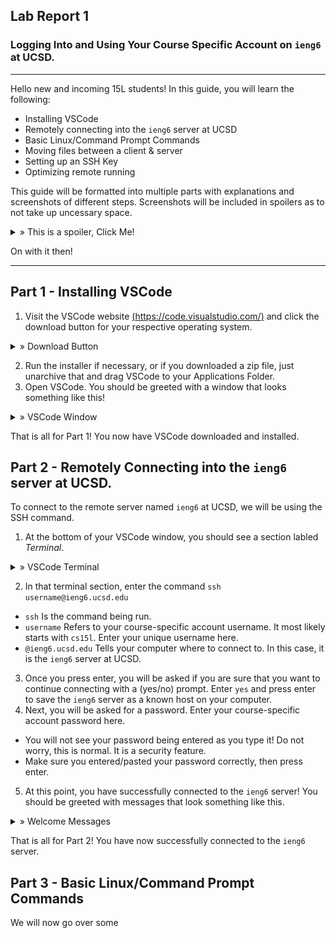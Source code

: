 ## Lab Report 1
### Logging Into and Using Your Course Specific Account on ```ieng6``` at UCSD.
---

Hello new and incoming 15L students! In this guide, you will learn the following:
- Installing VSCode
- Remotely connecting into the ```ieng6``` server at UCSD
- Basic Linux/Command Prompt Commands
- Moving files between a client & server
- Setting up an SSH Key
- Optimizing remote running

This guide will be formatted into multiple parts with explanations and screenshots of different steps. Screenshots will be included in spoilers as to not take up uncessary space. 
<details>
  <summary> » This is a spoiler, Click Me!</summary>
  This is the inside of a spoiler where images will be located!
  </details>

On with it then!

---

## Part 1 - Installing VSCode
1. Visit the VSCode website [(https://code.visualstudio.com/)](https://code.visualstudio.com/) and click the download button for your respective operating system.
<details>
  <summary> » Download Button</summary>
  
  <img src="lab1images/vscodedownloadbutton.png" alt="VSCode Download Button">
  
</details>  

2. Run the installer if necessary, or if you downloaded a zip file, just unarchive that and drag VSCode to your Applications Folder.
3. Open VSCode. You should be greeted with a window that looks something like this!
<details>
  <summary> » VSCode Window</summary>
  
  <img src="lab1images/vscodewindow.png" alt="VSCode Window">
  
  </details>  

That is all for Part 1! You now have VSCode downloaded and installed.

## Part 2 - Remotely Connecting into the ```ieng6``` server at UCSD.
To connect to the remote server named ```ieng6``` at UCSD, we will be using the SSH command.

1. At the bottom of your VSCode window, you should see a section labled *Terminal*.
<details>
  <summary> » VSCode Terminal</summary>
  
  <img src="lab1images/vscodeterminal.png" alt="VSCode Terminal">
  
</details>  

2. In that terminal section, enter the command ```ssh username@ieng6.ucsd.edu```
  - ```ssh``` Is the command being run.
  - ```username``` Refers to your course-specific account username. It most likely starts with ``cs15l``. Enter your unique username here.
  - ```@ieng6.ucsd.edu``` Tells your computer where to connect to. In this case, it is the ```ieng6``` server at UCSD.
3. Once you press enter, you will be asked if you are sure that you want to continue connecting with a (yes/no) prompt. Enter ```yes``` and press enter to save the ```ieng6``` server as a known host on your computer.
4. Next, you will be asked for a password. Enter your course-specific account password here.
  - You will not see your password being entered as you type it! Do not worry, this is normal. It is a security feature.
  - Make sure you entered/pasted your password correctly, then press enter.
5. At this point, you have successfully connected to the ```ieng6``` server! You should be greeted with messages that look something like this.

<details>
  <summary> » Welcome Messages</summary>
  
  <img src="lab1images/welcomemessages.png" alt="Welcome Messages">
  
</details>  
  
That is all for Part 2! You have now successfully connected to the ```ieng6``` server.

## Part 3 - Basic Linux/Command Prompt Commands
We will now go over some 
